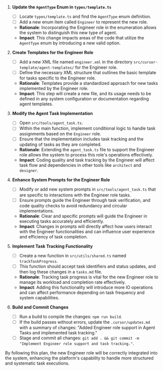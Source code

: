 1. **Update the `AgentType` Enum in `types/template.ts`**
   - [ ] Locate `types/template.ts` and find the `AgentType` enum definition.
   - [ ] Add a new enum item called `Engineer` to represent the new role.
   - **Rationale**: Incorporating the Engineer role in the enumeration allows the system to distinguish this new type of agent.
   - **Impact**: This change impacts areas of the code that utilize the `AgentType` enum by introducing a new valid option.

2. **Create Templates for the Engineer Role**
   - [ ] Add a new XML file named `engineer.xml` in the directory `src/cursor-template/agent-templates/` for the Engineer role.
   - [ ] Define the necessary XML structure that outlines the basic template for tasks specific to the Engineer role.
   - **Rationale**: Templates provide a standardized approach for new tasks implemented by the Engineer role.
   - **Impact**: This step will create a new file, and its usage needs to be defined in any system configuration or documentation regarding agent templates.

3. **Modify the Agent Task Implementation**
   - [ ] Open `src/tools/agent_task.ts`.
   - [ ] Within the main function, implement conditional logic to handle task assignments based on the `Engineer` role.
   - [ ] Ensure that the implementation includes task tracking and the updating of tasks as they are completed.
   - **Rationale**: Extending the `agent_task.ts` file to support the Engineer role allows the system to process this role's operations effectively.
   - **Impact**: Coding quality and task tracking by the Engineer will affect task flow and dependencies in other tools like `architect` and `designer`.

4. **Enhance System Prompts for the Engineer Role**
   - [ ] Modify or add new system prompts in `src/tools/agent_task.ts` that are specific to interactions with the Engineer role tasks.
   - [ ] Ensure prompts guide the Engineer through task verification, and code quality checks to avoid redundancy and circular implementations.
   - **Rationale**: Clear and specific prompts will guide the Engineer in executing tasks accurately and efficiently.
   - **Impact**: Changes in prompts will directly affect how users interact with the Engineer functionalities and can influence user experience and efficiency of task completion.

5. **Implement Task Tracking Functionality**
   - [ ] Create a new function in `src/utils/shared.ts` named `trackTaskProgress`.
   - [ ] This function should accept task identifiers and status updates, and then log these changes in a `tasks.md` file.
   - **Rationale**: Tracking task progress is vital for the new Engineer role to manage its workload and completion rate effectively.
   - **Impact**: Adding this functionality will introduce more IO operations and can affect performance depending on task frequency and system capabilities.

6. **Build and Commit Changes**
   - [ ] Run a build to compile the changes: `npm run build`.
   - [ ] If the build passes without errors, update the `.cursor/updates.md` with a summary of changes: "Added Engineer role support in Agent Tasks and implemented task tracking."
   - [ ] Stage and commit all changes: `git add . && git commit -m "Implement Engineer role support and task tracking."`.
   
By following this plan, the new Engineer role will be correctly integrated into the system, enhancing the platform's capability to handle more structured and systematic task executions.
